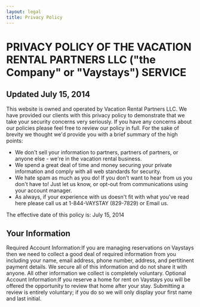 ```yaml
---
layout: legal
title: Privacy Policy
---
```


# PRIVACY POLICY OF THE VACATION RENTAL PARTNERS LLC ("the Company" or "Vaystays") SERVICE
## Updated July 15, 2014
This website is owned and operated by Vacation Rental Partners LLC. We have provided our clients with this privacy policy to demonstrate that we take your security concerns very seriously. If you have any concerns about our policies please feel free to review our policy in full. For the sake of brevity we thought we'd provide you with a brief summary of the high points:

* We don't sell your information to partners, partners of partners, or anyone else - we're in the vacation rental business.
* We spend a great deal of time and money securing your private information and comply with all web standards for security.
* We hate spam as much as you do! If you don't want to hear from us you don't have to! Just let us know, or opt-out from communications using your account manager.
* As always, if your experience with us doesn't fit with what you've read here please call us at 1-844-VAYSTAY (829-7829) or Email us.

The effective date of this policy is: July 15, 2014

## Your Information
Required Account Information:If you are managing reservations on Vaystays then we need to collect a good deal of required information from you including your name, email address, phone number, address, and pertitinent payment details. We secure all of this information and do not share it with anyone. All other information we collect is completely voluntary.
Optional Account Information:If you reserve a home for rent on Vaystays you will be offered the opportunity to review that home after your stay. Submitting a review is entirely voluntary; if you do so we will only display your first name and last initial.

